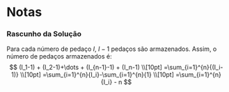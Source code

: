 # Notas

### Rascunho da Solução

Para cada número de pedaço $I$, $I-1$ pedaços são armazenados. Assim, o número de pedaços armazenados é:
$$
(I_1-1) + (I_2-1)+\dots + (I_{n-1}-1) + (I_n-1) \\[10pt]
=\sum_{i=1}^{n}{(I_i-1)} \\[10pt]
=\sum_{i=1}^{n}{I_i}-\sum_{i=1}^{n}{1} \\[10pt]
=\sum_{i=1}^{n}{I_i} - n
$$